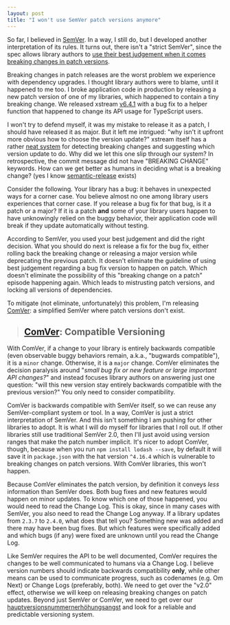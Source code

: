 ```yaml
---
layout: post
title: "I won't use SemVer patch versions anymore"
---
```


So far, I believed in [SemVer](http://semver.org/). In a way, I still do, but I developed another interpretation of its rules. It turns out, there isn't a "strict SemVer", since the spec allows library authors to [use their best judgement when it comes breaking changes in patch versions](http://semver.org/#what-if-i-inadvertently-alter-the-public-api-in-a-way-that-is-not-compliant-with-the-version-number-change-ie-the-code-incorrectly-introduces-a-major-breaking-change-in-a-patch-release).

Breaking changes in patch releases are the worst problem we experience with dependency upgrades. I thought library authors were to blame, until it happened to me too. I broke application code in production by releasing a new patch version of one of my libraries, which happened to contain a tiny breaking change. We released xstream [v6.4.1](https://github.com/staltz/xstream/blob/master/CHANGELOG.md#641-2016-09-28) with a bug fix to a helper function that happened to change its API usage for TypeScript users.

I won't try to defend myself, it was my mistake to release it as a patch, I should have released it as major. But it left me intrigued: "why isn't it upfront more obvious how to choose the version update?" xstream itself has a rather [neat system](https://github.com/staltz/xstream/blob/725536444054caf2be494db5697ecca86235da34/tools/check-release.js) for detecting breaking changes and suggesting which version update to do. Why did we let this one slip through our system? In retrospective, the commit message did not have "BREAKING CHANGE" keywords. How can we get better as humans in deciding what is a breaking change? (yes I know [semantic-release](https://www.npmjs.com/package/semantic-release) exists)

Consider the following. Your library has a bug: it behaves in unexpected ways for a corner case. You believe almost no one among library users experiences that corner case. If you release a bug fix for that bug, is it a patch or a major? If it is a patch **and** some of your library users happen to have unknowingly relied on the buggy behavior, their application code will break if they update automatically without testing.

According to SemVer, you used your best judgement and did the right decision. What you should do next is release a fix for the bug fix, either rolling back the breaking change or releasing a major version while deprecating the previous patch. It doesn't eliminate the guideline of using best judgement regarding a bug fix version to happen on patch. Which doesn't eliminate the possibility of this "breaking change on a patch" episode happening again. Which leads to mistrusting patch versions, and locking all versions of dependencies.

To mitigate (not eliminate, unfortunately) this problem, I'm releasing [ComVer](https://github.com/staltz/comver): a simplified SemVer where patch versions don't exist.

> ## [ComVer](https://github.com/staltz/comver): Compatible Versioning

With ComVer, if a change to your library is entirely backwards compatible (even observable buggy behaviors remain, a.k.a., "bugwards compatible"), it is a `minor` change. Otherwise, it is a `major` change. ComVer eliminates the decision paralysis around "*small bug fix or new feature or large important API changes?*" and instead focuses library authors on answering just one question: "will this new version stay entirely backwards compatible with the previous version?" You only need to consider compatibility.

ComVer is backwards compatible with SemVer itself, so we can reuse any SemVer-compliant system or tool. In a way, ComVer is just a strict interpretation of SemVer. And this isn't something I am pushing for other libraries to adopt. It is what I will do myself for libraries that I roll out. If other libraries still use traditional SemVer 2.0, then I'll just avoid using version ranges that make the patch number implicit. It's nicer to adopt ComVer, though, because when you run `npm install lodash --save`, by default it will save it in `package.json` with the hat version `^4.16.4` which is vulnerable to breaking changes on patch versions. With ComVer libraries, this won't happen.

Because ComVer eliminates the patch version, by definition it conveys *less* information than SemVer does. Both bug fixes and new features would happen on minor updates. To know which one of those happened, you would need to read the Change Log. This is okay, since in many cases with SemVer, you also need to read the Change Log anyway. If a library updates from `2.3.7` to `2.4.0`, what does that tell you? Something new was added and there may have been bug fixes. But which features were specifically added and which bugs (if any) were fixed are unknown until you read the Change Log.

Like SemVer requires the API to be well documented, ComVer requires the changes to be well communicated to humans via a Change Log. I believe version numbers should indicate backwards compatibility **only**, while other means can be used to communicate progress, such as codenames (e.g. Om Next) or Change Logs (preferably, both). We need to get over the "v2.0" effect, otherwise we will keep on releasing breaking changes on patch updates. Beyond just SemVer or ComVer, we need to get over our [hauptversionsnummernerhöhungsangst](https://youtu.be/tc2UgG5L7WM?t=697) and look for a reliable and predictable versioning system.
